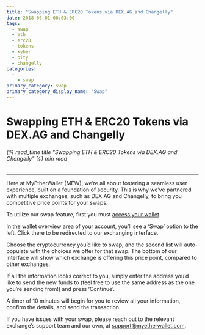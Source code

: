 ```yaml
---
title: "Swapping ETH & ERC20 Tokens via DEX.AG and Changelly"
date: 2018-06-01 00:03:00
tags:
  - swap
  - eth
  - erc20
  - tokens
  - kyber
  - bity
  - changelly
categories:
  - 
    - swap
primary_category: swap
primary_category_display_name: "Swap"
---
```


# **Swapping ETH & ERC20 Tokens via DEX.AG and Changelly**

###### {% read_time title "Swapping ETH & ERC20 Tokens via DEX.AG and Changelly" %} min read

* * *

Here at MyEtherWallet (MEW), we’re all about fostering a seamless user experience, built on a foundation of security. This is why we’ve partnered with multiple exchanges, such as DEX.AG and Changelly, to bring you competitive price points for your swaps.

To utilize our swap feature, first you must [access your wallet](/@@@@@@/getting-started/how-to-access-your-wallet).

In the wallet overview area of your account, you’ll see a ‘Swap’ option to the left. Click there to be redirected to our exchanging interface.

Choose the cryptocurrency you’d like to swap, and the second list will auto-populate with the choices we offer for that swap. The bottom of our interface will show which exchange is offering this price point, compared to other exchanges.

If all the information looks correct to you, simply enter the address you’d like to send the new funds to (feel free to use the same address as the one you’re sending from!) and press ‘Continue’.

A timer of 10 minutes will begin for you to review all your information, confirm the details, and send the transaction.

If you have issues with your swap, please reach out to the relevant exchange’s support team and our own, at [support@myetherwallet.com](mailto:support@myetherwallet.com).
